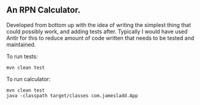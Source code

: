 
## An RPN Calculator. 

Developed from bottom up with the idea of writing the simplest thing that could possibly work, and adding tests
after.
Typically I would have used Antlr for this to reduce amount of code written that needs to be tested and
maintained.

To run tests:
```
mvn clean test
```

To run calculator:
```
mvn clean test
java -classpath target/classes com.jamesladd.App
```
